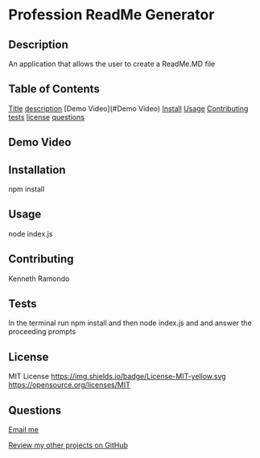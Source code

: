 
  #  Profession ReadMe Generator

  ## Description
  An application that allows the user to create a ReadMe.MD file

  ## Table of Contents
  [Title](#Title)
  [description](#Description)
  [Demo Video](#Demo Video)
  [Install](#Install)
  [Usage](#Usage)
  [Contributing](#Contributing)
  [tests](#Tests)
  [license](#License)
  [questions](#Questions)

  ## Demo Video


  ## Installation
  npm install

  ## Usage
  node index.js

  ## Contributing
   Kenneth Ramondo

  ## Tests
  In the terminal run npm install and then node index.js and and answer the proceeding prompts

  ## License
  MIT License
  https://img.shields.io/badge/License-MIT-yellow.svg
  https://opensource.org/licenses/MIT

  ## Questions

  [Email me]( ramondokenny585@gmail.com)


  [Review my other projects on GitHub](https://www.github.com/kramon25)


